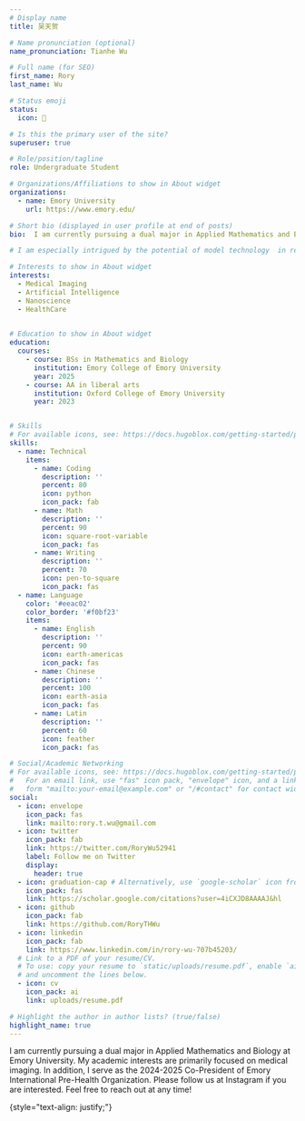 ```yaml
---
# Display name
title: 吴天贺

# Name pronunciation (optional)
name_pronunciation: Tianhe Wu

# Full name (for SEO)
first_name: Rory 
last_name: Wu

# Status emoji
status:
  icon: 📖

# Is this the primary user of the site?
superuser: true

# Role/position/tagline
role: Undergraduate Student

# Organizations/Affiliations to show in About widget
organizations:
  - name: Emory University
    url: https://www.emory.edu/

# Short bio (displayed in user profile at end of posts)
bio:  I am currently pursuing a dual major in Applied Mathematics and Biology at Emory University. My academic interests are primarily focused on medical imaging. In addition, I serve as the 2024-2025 Co-President of Emory International Pre-Health Organization. Please follow us at Instagram if you are interested. Feel free to reach out at any time!

# I am especially intrigued by the potential of model technology  in revolutionize imaging techniques for medical diagnosis and treatment.

# Interests to show in About widget
interests:
  - Medical Imaging
  - Artificial Intelligence
  - Nanoscience 
  - HealthCare
  

# Education to show in About widget
education:
  courses:
    - course: BSs in Mathematics and Biology
      institution: Emory College of Emory University
      year: 2025
    - course: AA in liberal arts
      institution: Oxford College of Emory University 
      year: 2023


# Skills
# For available icons, see: https://docs.hugoblox.com/getting-started/page-builder/#icons
skills:
  - name: Technical
    items:
      - name: Coding
        description: ''
        percent: 80
        icon: python
        icon_pack: fab
      - name: Math
        description: ''
        percent: 90
        icon: square-root-variable 
        icon_pack: fas
      - name: Writing
        description: ''
        percent: 70
        icon: pen-to-square
        icon_pack: fas
  - name: Language 
    color: '#eeac02'
    color_border: '#f0bf23'
    items:
      - name: English
        description: ''
        percent: 90
        icon: earth-americas
        icon_pack: fas
      - name: Chinese
        description: ''
        percent: 100
        icon: earth-asia
        icon_pack: fas
      - name: Latin 
        description: ''
        percent: 60
        icon: feather
        icon_pack: fas

# Social/Academic Networking
# For available icons, see: https://docs.hugoblox.com/getting-started/page-builder/#icons
#   For an email link, use "fas" icon pack, "envelope" icon, and a link in the
#   form "mailto:your-email@example.com" or "/#contact" for contact widget.
social:
  - icon: envelope
    icon_pack: fas
    link: mailto:rory.t.wu@gmail.com
  - icon: twitter
    icon_pack: fab
    link: https://twitter.com/RoryWu52941
    label: Follow me on Twitter
    display:
      header: true
  - icon: graduation-cap # Alternatively, use `google-scholar` icon from `ai` icon pack
    icon_pack: fas
    link: https://scholar.google.com/citations?user=4iCXJD8AAAAJ&hl
  - icon: github
    icon_pack: fab
    link: https://github.com/RoryTHWu
  - icon: linkedin
    icon_pack: fab
    link: https://www.linkedin.com/in/rory-wu-707b45203/
  # Link to a PDF of your resume/CV.
  # To use: copy your resume to `static/uploads/resume.pdf`, enable `ai` icons in `params.yaml`,
  # and uncomment the lines below.
  - icon: cv
    icon_pack: ai
    link: uploads/resume.pdf

# Highlight the author in author lists? (true/false)
highlight_name: true
---
```

I am currently pursuing a dual major in Applied Mathematics and Biology at Emory University. My academic interests are primarily focused on medical imaging. In addition, I serve as the 2024-2025 Co-President of Emory International Pre-Health Organization. Please follow us at Instagram if you are interested. Feel free to reach out at any time!



{style="text-align: justify;"}
